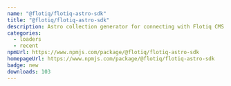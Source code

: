 ```yaml
---
name: "@flotiq/flotiq-astro-sdk"
title: "@flotiq/flotiq-astro-sdk"
description: Astro collection generator for connecting with Flotiq CMS
categories:
  - loaders
  - recent
npmUrl: https://www.npmjs.com/package/@flotiq/flotiq-astro-sdk
homepageUrl: https://www.npmjs.com/package/@flotiq/flotiq-astro-sdk
badge: new
downloads: 103
---
```

